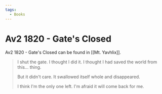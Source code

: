 ```yaml
---
tags:
  - Books
---
```


# Av2 1820 - Gate's Closed

Av2 1820 - Gate's Closed can be found in [[Mt. Yavhlix]].

> I shut the gate. I thought I did it. I thought I had saved the world from this... thing.
>
> But it didn't care. It swallowed itself whole and disappeared.
>
> I think I'm the only one left. I'm afraid it will come back for me.



